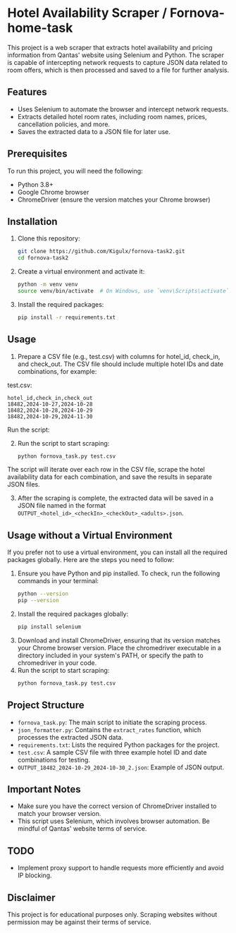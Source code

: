 # Hotel Availability Scraper / Fornova-home-task

This project is a web scraper that extracts hotel availability and pricing information from Qantas' website using Selenium and Python. The scraper is capable of intercepting network requests to capture JSON data related to room offers, which is then processed and saved to a file for further analysis.

## Features
- Uses Selenium to automate the browser and intercept network requests.
- Extracts detailed hotel room rates, including room names, prices, cancellation policies, and more.
- Saves the extracted data to a JSON file for later use.

## Prerequisites
To run this project, you will need the following:
- Python 3.8+
- Google Chrome browser
- ChromeDriver (ensure the version matches your Chrome browser)

## Installation
1. Clone this repository:
   ```sh
   git clone https://github.com/Kigulx/fornova-task2.git
   cd fornova-task2
   ```
2. Create a virtual environment and activate it:
   ```sh
   python -m venv venv
   source venv/bin/activate  # On Windows, use `venv\Scripts\activate`
   ```
3. Install the required packages:
   ```sh
   pip install -r requirements.txt
   ```

## Usage
1. Prepare a CSV file (e.g., test.csv) with columns for hotel_id, check_in, and check_out. The CSV file should include multiple hotel IDs and date combinations, for example:

test.csv:

   ```csv
   hotel_id,check_in,check_out
   18482,2024-10-27,2024-10-28
   18482,2024-10-28,2024-10-29
   18482,2024-10-29,2024-11-30
   ```
Run the script:

2. Run the script to start scraping:
   ```sh
   python fornova_task.py test.csv
   ```
The script will iterate over each row in the CSV file, scrape the hotel availability data for each combination, and save the results in separate JSON files.

3. After the scraping is complete, the extracted data will be saved in a JSON file named in the format `OUTPUT_<hotel_id>_<checkIn>_<checkOut>_<adults>.json`.

## Usage without a Virtual Environment

If you prefer not to use a virtual environment, you can install all the required packages globally. Here are the steps you need to follow:

1. Ensure you have Python and pip installed. To check, run the following commands in your terminal:
   ```sh
   python --version
   pip --version
2. Install the required packages globally:
   ```sh
   pip install selenium
3. Download and install ChromeDriver, ensuring that its version matches your Chrome browser version. Place the chromedriver executable in a directory included in your system's PATH, or specify the path to chromedriver in your code.
4. Run the script to start scraping:
   ```sh
   python fornova_task.py test.csv
   ```

## Project Structure
- `fornova_task.py`: The main script to initiate the scraping process.
- `json_formatter.py`: Contains the `extract_rates` function, which processes the extracted JSON data.
- `requirements.txt`: Lists the required Python packages for the project.
- `test.csv`: A sample CSV file with three example hotel ID and date combinations for testing.
- `OUTPUT_18482_2024-10-29_2024-10-30_2.json`: Example of JSON output.
## Important Notes
- Make sure you have the correct version of ChromeDriver installed to match your browser version.
- This script uses Selenium, which involves browser automation. Be mindful of Qantas' website terms of service.
## TODO
- Implement proxy support to handle requests more efficiently and avoid IP blocking.
## Disclaimer
This project is for educational purposes only. Scraping websites without permission may be against their terms of service.

